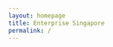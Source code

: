 ```yaml
---
layout: homepage
title: Enterprise Singapore
permalink: /
---
```

<!-- Type your notification here - the notification bar will not appear if this is empty. For other changes, refer to _data/homepage.yml to edit the homepage -->
